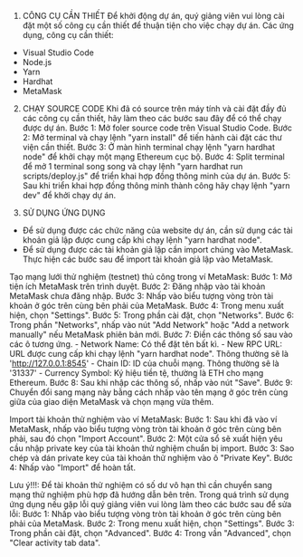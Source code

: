 1. CÔNG CỤ CẦN THIẾT
Để khởi động dự án, quý giảng viên vui lòng cài đặt một số công cụ cần thiết để thuận tiện cho việc chạy dự án.
Các ứng dụng, công cụ cần thiết:
- Visual Studio Code
- Node.js
- Yarn
- Hardhat
- MetaMask

2. CHẠY SOURCE CODE
Khi đã có source trên máy tính và cài đặt đầy đủ các công cụ cần thiết, hãy làm theo các bước sau đây để có thể chạy được dự án.
 Bước 1: Mở foler source code trên Visual Studio Code.
 Bước 2: Mở terminal và chạy lệnh "yarn install" để tiến hành cài đặt các thư viện cần thiết.
 Bước 3: Ở màn hình terminal chạy lệnh "yarn hardhat node" để khởi chạy một mạng Ethereum cục bộ.
 Bước 4: Split terminal để mở 1 terminal song song và chạy lệnh "yarn hardhat run scripts/deploy.js" để triển khai hợp đồng thông minh của dự án.
 Bước 5: Sau khi triển khai hợp đồng thông minh thành công hãy chạy lệnh "yarn dev" để khởi chạy dự án.

3. SỬ DỤNG ỨNG DỤNG
- Để sử dụng được các chức năng của website dự án, cần sử dụng các tài khoản giả lập được cung cấp khi chạy lệnh "yarn hardhat node".
- Để sử dụng được các tài khoản giả lập cần import chúng vào MetaMask.
Thực hiện các bước sau để import tài khoản giả lập vào MetaMask.

Tạo mạng lưới thử nghiệm (testnet) thủ công trong ví MetaMask:
 Bước 1: Mở tiện ích MetaMask trên trình duyệt.
 Bước 2: Đăng nhập vào tài khoản MetaMask chưa đăng nhập. 
 Bước 3: Nhấp vào biểu tượng vòng tròn tài khoản ở góc trên cùng bên phải của MetaMask.
 Bước 4: Trong menu xuất hiện, chọn "Settings".
 Bước 5: Trong phần cài đặt, chọn "Networks".
 Bước 6: Trong phần "Networks", nhấp vào nút "Add Network" hoặc "Add a network manually" nếu MetaMask phiên bản mới.
 Bước 7: Điền các thông số sau vào các ô tương ứng.
	- Network Name: Có thể đặt tên bất kì.
	- New RPC URL: URL được cung cấp khi chạy lệnh "yarn hardhat node". Thông thường sẽ là 'http://127.0.0.1:8545'
	- Chain ID: ID của chuỗi mạng. Thông thường sẽ là '31337'
	- Currency Symbol: Ký hiệu tiền tệ, thường là ETH cho mạng Ethereum.
 Bước 8: Sau khi nhập các thông số, nhấp vào nút "Save".
 Bước 9: Chuyển đổi sang mạng này bằng cách nhấp vào tên mạng ở góc trên cùng giữa của giao diện MetaMask và chọn mạng vừa thêm.

Import tài khoản thử nghiệm vào ví MetaMask:
 Bước 1: Sau khi đã vào ví MetaMask, nhấp vào biểu tượng vòng tròn tài khoản ở góc trên cùng bên phải, sau đó chọn "Import Account".
 Bước 2: Một cửa sổ sẽ xuất hiện yêu cầu nhập private key của tài khoản thử nghiệm chuẩn bị import.
 Bước 3: Sao chép và dán private key của tài khoản thử nghiệm vào ô "Private Key".
 Bước 4: Nhấp vào "Import" để hoàn tất.

Lưu ý!!!: 
Để tài khoản thử nghiệm có số dư vô hạn thì cần chuyển sang mạng thử nghiệm phù hợp đã hướng dẫn bên trên.
Trong quá trình sử dụng ứng dụng nếu gặp lỗi quý giảng viên vui lòng làm theo các bước sau để sửa lỗi:
 Bước 1: Nhấp vào biểu tượng vòng tròn tài khoản ở góc trên cùng bên phải của MetaMask.
 Bước 2: Trong menu xuất hiện, chọn "Settings".
 Bước 3: Trong phần cài đặt, chọn "Advanced".
 Bước 4: Trong vần "Advanced", chọn "Clear activity tab data".
